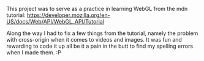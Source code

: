 This project was to serve as a practice in learning WebGL from the mdn tutorial:
    https://developer.mozilla.org/en-US/docs/Web/API/WebGL_API/Tutorial

Along the way I had to fix a few things from the tutorial, namely the problem with
cross-origin when it comes to videos and images. It was fun and rewarding
to code it up all be it a pain in the butt to find my spelling errors when I made
them. :P